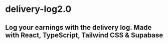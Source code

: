 # delivery-log2.0

## Log your earnings with the delivery log. Made with React, TypeScript, Tailwind CSS & Supabase
